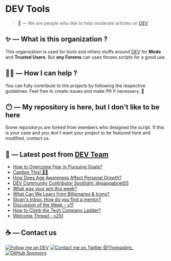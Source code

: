 # DEV Tools

> 🔧 — We are people who like to help moderate articles on [DEV](https://dev.to).

## ✨ — What is this organization ?

This organization is used for tools and others stuffs around [DEV](https://dev.to) for **Mods** and **Trusted Users**. But __any Forems__ can uses thoses scripts for a good use.


## 💪🏼 — How I can help ?

You can fully contribute to the projects by following the respective guidelines. Feel free to create issues and make PR if necessary. 🎉

## 😶 — My repository is here, but I don't like to be here

Some repositorys are forked from members who designed the script. If this is your case and you don't want your project to be featured here and modified, contact us.

## 📝 — Latest post from [DEV Team](https://dev.to/devteam)

<!-- BLOG-POST-LIST:START -->
- [How to Overcome Fear in Pursuing Goals?](https://dev.to/devteam/how-to-overcome-fear-in-pursuing-goals-ieo)
- [Caption This! 🤔💭](https://dev.to/devteam/caption-this-2iij)
- [How Does Age Awareness Affect Personal Growth?](https://dev.to/devteam/how-does-age-awareness-affect-personal-growth-2ilk)
- [DEV Community Contributor Spotlight: @joaogabriel55](https://dev.to/devteam/dev-community-contributor-spotlight-joaogabriel55-2b57)
- [What was your win this week?](https://dev.to/devteam/what-was-your-win-this-week-2ebf)
- [What Can We Learn from Billionaires &amp; Icons?](https://dev.to/devteam/what-can-we-learn-from-billionaires-icons-10n1)
- [Sloan&#39;s Inbox: How do you find a mentor?](https://dev.to/devteam/sloans-inbox-how-do-you-find-a-mentor-25)
- [Discussion of the Week - v11](https://dev.to/devteam/discussion-of-the-week-v11-449)
- [How to Climb the Tech Company Ladder?](https://dev.to/devteam/how-to-climb-the-tech-company-ladder-2o90)
- [Welcome Thread - v251](https://dev.to/devteam/welcome-thread-v251-4fjl)
<!-- BLOG-POST-LIST:END -->


## ☕ — Contact us

[![Follow me on DEV](https://img.shields.io/badge/dev.to-%2308090A.svg?&style=for-the-badge&logo=dev.to&logoColor=white&alt=devto)](https://dev.to/thomasbnt)
[![Contact me on Twitter @Thomasbnt_](https://img.shields.io/badge/Contact%20me%20on%20Twitter-%231DA1F2.svg?&style=for-the-badge&logo=twitter&logoColor=white&alt=twitter)](https://twitter.com/messages/1142357270-1142357270?text=Hello,%20I%20contact%20you%20from%20devtotools%20&recipient_id=1142357270) [![GitHub Sponsors](https://img.shields.io/badge/Sponsor%20me-%23EA54AE.svg?&style=for-the-badge&logo=github-sponsors&logoColor=white)](https://github.com/sponsors/thomasbnt)


